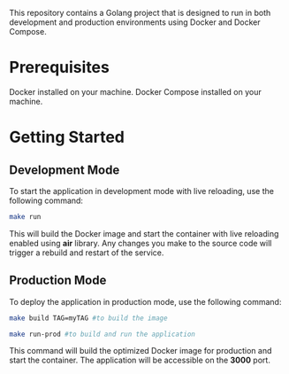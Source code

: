 This repository contains a Golang project that is designed to run in both development and production environments using Docker and Docker Compose.

# Prerequisites
Docker installed on your machine.
Docker Compose installed on your machine.

# Getting Started
## Development Mode
To start the application in development mode with live reloading, use the following command:

```bash
make run
```
This will build the Docker image and start the container with live reloading enabled using **air** library. Any changes you make to the source code will trigger a rebuild and restart of the service.

## Production Mode
To deploy the application in production mode, use the following command:

```bash
make build TAG=myTAG #to build the image

make run-prod #to build and run the application
```

This command will build the optimized Docker image for production and start the container. The application will be accessible on the **3000** port.
